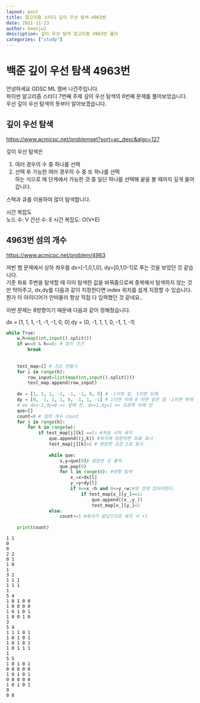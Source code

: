 ```yaml
---
layout: post
title: 알고리즘 스터디 깊이 우선 탐색-4963번
date: 2021-11-23
author: keonju2
description: 깊이 우선 탐색 알고리즘 4963번 풀이
categories: ["study"]
---
```


# 백준 깊이 우선 탐색 4963번  

안녕하세요 GDSC ML 멤버 나건주입니다.  
파이썬 알고리즘 스터디 7번째 주제 깊이 우선 탐색의 6번째 문제를 풀어보았습니다.  
우선 깊이 우선 탐색의 뜻부터 알아보겠습니다.  

## 깊이 우선 탐색

<https://www.acmicpc.net/problemset?sort=ac_desc&algo=127>

깊이 우선 탐색은  
1) 여러 경우의 수 중 하나를 선택  
2) 선택 후 가능한 여러 경우의 수 중 또 하나를 선택  
하는 식으로 매 단계에서 가능한 것 중 일단 하나를 선택해 끝을 볼 때까지 깊게 들어갑니다.  

스택과 큐를 이용하여 많이 탐색합니다.  

시간 복잡도  
노드 수: V
간선 수: E
시간 복잡도: O(V+E)  



## 4963번 섬의 개수

<https://www.acmicpc.net/problem/4963>  

저번 뱀 문제에서 상하 좌우를 dx=[-1,0,1,0], dy=[0,1,0-1]로 푸는 것을 보았던 것 같습니다.  
기준 좌표 주변을 탐색할 때 이미 탐색한 값을 바꿔줌으로써 중복해서 탐색하지 않는 것만 막아주고, dx,dy를 다음과 같이 지정한다면 index 위치를 쉽게 지정할 수 있습니다.  
뭔가 이 아이디어가 안떠올라 항상 직접 다 입력했던 것 같네요..  

이번 문제는 8방향이기 때문에 다음과 같이 정해줬습니다.  

dx = [1, 1, 1, -1, -1, -1, 0, 0]
dy = [0, -1, 1, 1, 0, -1, 1, -1]



```python
while True:
    w,h=map(int,input().split())
    if w==0 & h==0: # 정지 조건
        break
    
    
    test_map=[] # 지도 만들기
    for i in range(h):
        row_input=list(map(int,input().split()))
        test_map.append(row_input)
    
    dx = [1, 1, 1, -1, -1, -1, 0, 0] # -1이면 앞, 1이면 뒤에 
    dy = [0, -1, 1, 1, 0, -1, 1, -1] # 1이면 아래 0 이면 같은 층 -1이면 위에 층 (중복해서 계산하지 않도록 2로 바꿔주기)
    # ex dx=-1,dy=0 => 앞에 칸, dx=1,dy=1 => 오른쪽 아래 칸
    que=[]
    count=0 # 섬의 개수 count
    for j in range(h):
        for k in range(w):
            if test_map[j][k] ==1: #처음 시작 육지
                que.append((j,k)) #육지에 방문하면 좌표 표시
                test_map[j][k]=2 # 방문한 곳은 2로 표시
                
                while que:
                    x,y=que[0]# 방문한 곳 출력
                    que.pop(0)
                    for l in range(8): #방향 탐색
                        x_=x+dx[l]
                        y_=y+dy[l]
                        if 0<=x_<h and 0<=y_<w:#땅 안에 있어야한다.
                            if test_map[x_][y_]==1:
                                que.append((x_,y_))
                                test_map[x_][y_]=2
                else:
                    count+=1 #육지가 끝났으므로 육지 수 +1
                    
    print(count)
```

    1 1
    0
    0
    2 2
    0 1
    1 0
    1
    3 2
    1 1 1
    1 1 1
    1
    5 4
    1 0 1 0 0
    1 0 0 0 0
    1 0 1 0 1
    1 0 0 1 0
    3
    5 4
    1 1 1 0 1
    1 0 1 0 1
    1 0 1 0 1
    1 0 1 1 1
    1
    5 5
    1 0 1 0 1
    0 0 0 0 0
    1 0 1 0 1
    0 0 0 0 0
    1 0 1 0 1
    9
    0 0
